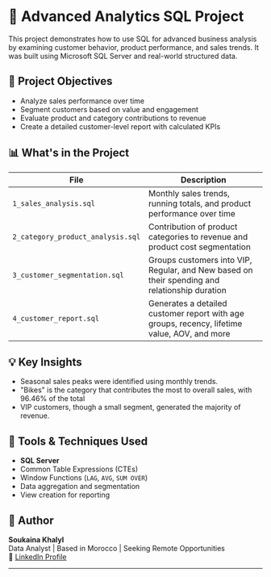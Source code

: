 # 🧠 Advanced Analytics SQL Project

This project demonstrates how to use SQL for advanced business analysis by examining customer behavior, product performance, and sales trends. It was built using Microsoft SQL Server and real-world structured data.

## 🎯 Project Objectives

- Analyze sales performance over time
- Segment customers based on value and engagement
- Evaluate product and category contributions to revenue
- Create a detailed customer-level report with calculated KPIs

## 📊 What's in the Project

| File                            | Description |
|---------------------------------|-------------|
| `1_sales_analysis.sql`          | Monthly sales trends, running totals, and product performance over time |
| `2_category_product_analysis.sql` | Contribution of product categories to revenue and product cost segmentation |
| `3_customer_segmentation.sql`   | Groups customers into VIP, Regular, and New based on their spending and relationship duration |
| `4_customer_report.sql`         | Generates a detailed customer report with age groups, recency, lifetime value, AOV, and more |

## 💡 Key Insights

- Seasonal sales peaks were identified using monthly trends.
- "Bikes" is the category that contributes the most to overall sales, with 96.46% of the total
- VIP customers, though a small segment, generated the majority of revenue.

## 🧰 Tools & Techniques Used

- **SQL Server**
- Common Table Expressions (CTEs)
- Window Functions (`LAG`, `AVG`, `SUM OVER`)
- Data aggregation and segmentation
- View creation for reporting


## 📌 Author

**Soukaina Khalyl**  
Data Analyst | Based in Morocco | Seeking Remote Opportunities  
🔗 [LinkedIn Profile](https://www.linkedin.com/in/soukaina-khalyl-a408572b4)

---





